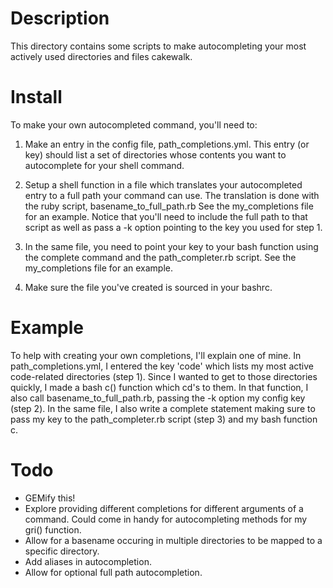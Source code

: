 Description
===========

This directory contains some scripts to make autocompleting your most actively used
directories and files cakewalk.

Install
=======

To make your own autocompleted command, you'll need to:

1. Make an entry in the config file, path\_completions.yml. This entry (or key)
should list a set of directories whose contents you want to autocomplete for your shell command.

2. Setup a shell function in a file which translates your autocompleted entry to a full path
your command can use. The translation is done with the ruby script, basename\_to\_full\_path.rb
See the my\_completions file for an example.
Notice that you'll need to include the full path to that script as well as pass a -k option
pointing to the key you used for step 1.

3. In the same file, you need to point your key to your bash function using the complete command
and the path\_completer.rb script. See the my\_completions file for an example.

4. Make sure the file you've created is sourced in your bashrc.

Example
=======

To help with creating your own completions, I'll explain one of mine.
In path\_completions.yml, I entered the key 'code' which lists my most active code-related directories
(step 1). Since I wanted to get to those directories quickly, I made a bash c() function which
cd's to them. In that function, I also call basename\_to\_full\_path.rb, passing the -k
option my config key (step 2). In the same file, I also write a complete statement making sure to pass my key
to the path\_completer.rb script (step 3) and my bash function c.

Todo
====

* GEMify this!
* Explore providing different completions for different arguments of a command.
Could come in handy for autocompleting methods for my gri() function.
* Allow for a basename occuring in multiple directories to be mapped to a specific directory.
* Add aliases in autocompletion.
* Allow for optional full path autocompletion.
